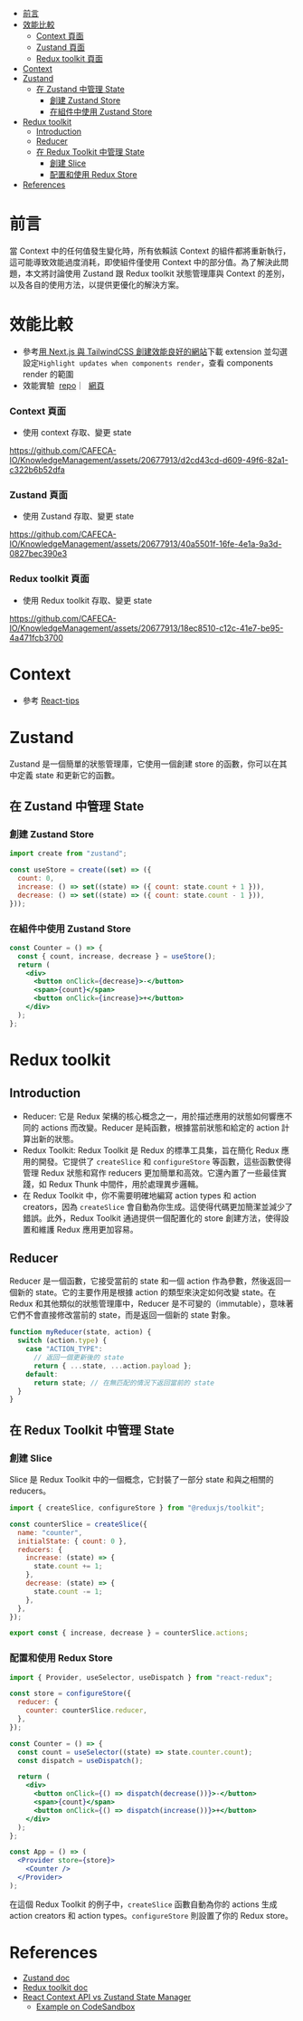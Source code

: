 - [前言](#前言)
- [效能比較](#效能比較)
  - [Context 頁面](#context-頁面)
  - [Zustand 頁面](#zustand-頁面)
  - [Redux toolkit 頁面](#redux-toolkit-頁面)
- [Context](#context)
- [Zustand](#zustand)
  - [在 Zustand 中管理 State](#在-zustand-中管理-state)
    - [創建 Zustand Store](#創建-zustand-store)
    - [在組件中使用 Zustand Store](#在組件中使用-zustand-store)
- [Redux toolkit](#redux-toolkit)
  - [Introduction](#introduction)
  - [Reducer](#reducer)
  - [在 Redux Toolkit 中管理 State](#在-redux-toolkit-中管理-state)
    - [創建 Slice](#創建-slice)
    - [配置和使用 Redux Store](#配置和使用-redux-store)
- [References](#references)

# 前言

當 Context 中的任何值發生變化時，所有依賴該 Context 的組件都將重新執行，這可能導致效能過度消耗，即使組件僅使用 Context 中的部分值。為了解決此問題，本文將討論使用 Zustand 跟 Redux toolkit 狀態管理庫與 Context 的差別，以及各自的使用方法，以提供更優化的解決方案。

# 效能比較

- 參考[用 Next.js 與 TailwindCSS 創建效能良好的網站](https://github.com/CAFECA-IO/KnowledgeManagement/blob/master/NextJs/creating-high-performance-rwd-websites-with-next.js.md#react-developer-tools)下載 extension 並勾選設定`Highlight updates when components render`，查看 components render 的範圍
- 效能實驗  [repo](https://github.com/arealclimber/js-nextjs-state-management-trial)｜  [網頁](https://js-nextjs-state-management-trial.vercel.app/)

### Context 頁面

- 使用 context 存取、變更 state



https://github.com/CAFECA-IO/KnowledgeManagement/assets/20677913/d2cd43cd-d609-49f6-82a1-c322b6b52dfa



### Zustand 頁面

- 使用 Zustand 存取、變更 state


https://github.com/CAFECA-IO/KnowledgeManagement/assets/20677913/40a5501f-16fe-4e1a-9a3d-0827bec390e3



### Redux toolkit 頁面

- 使用 Redux toolkit 存取、變更 state


https://github.com/CAFECA-IO/KnowledgeManagement/assets/20677913/18ec8510-c12c-41e7-be95-4a471fcb3700


# Context

- 參考 [React-tips](https://github.com/CAFECA-IO/WorkGuidelines/blob/main/newbie/react-tips.md#usecontext)

# Zustand

Zustand 是一個簡單的狀態管理庫，它使用一個創建 store 的函數，你可以在其中定義 state 和更新它的函數。

## 在 Zustand 中管理 State

### 創建 Zustand Store

```jsx
import create from "zustand";

const useStore = create((set) => ({
  count: 0,
  increase: () => set((state) => ({ count: state.count + 1 })),
  decrease: () => set((state) => ({ count: state.count - 1 })),
}));
```

### 在組件中使用 Zustand Store

```jsx
const Counter = () => {
  const { count, increase, decrease } = useStore();
  return (
    <div>
      <button onClick={decrease}>-</button>
      <span>{count}</span>
      <button onClick={increase}>+</button>
    </div>
  );
};
```

# Redux toolkit

## Introduction

- Reducer: 它是 Redux 架構的核心概念之一，用於描述應用的狀態如何響應不同的 actions 而改變。Reducer 是純函數，根據當前狀態和給定的 action 計算出新的狀態。
- Redux Toolkit: Redux Toolkit 是 Redux 的標準工具集，旨在簡化 Redux 應用的開發。它提供了 `createSlice` 和 `configureStore` 等函數，這些函數使得管理 Redux 狀態和寫作 reducers 更加簡單和高效。它還內置了一些最佳實踐，如 Redux Thunk 中間件，用於處理異步邏輯。
- 在 Redux Toolkit 中，你不需要明確地編寫 action types 和 action creators，因為 `createSlice` 會自動為你生成。這使得代碼更加簡潔並減少了錯誤。此外，Redux Toolkit 通過提供一個配置化的 store 創建方法，使得設置和維護 Redux 應用更加容易。

## Reducer

Reducer 是一個函數，它接受當前的 state 和一個 action 作為參數，然後返回一個新的 state。它的主要作用是根據 action 的類型來決定如何改變 state。在 Redux 和其他類似的狀態管理庫中，Reducer 是不可變的（immutable），意味著它們不會直接修改當前的 state，而是返回一個新的 state 對象。

```jsx
function myReducer(state, action) {
  switch (action.type) {
    case "ACTION_TYPE":
      // 返回一個更新後的 state
      return { ...state, ...action.payload };
    default:
      return state; // 在無匹配的情況下返回當前的 state
  }
}
```

## 在 Redux Toolkit 中管理 State

### 創建 Slice

Slice 是 Redux Toolkit 中的一個概念，它封裝了一部分 state 和與之相關的 reducers。

```jsx
import { createSlice, configureStore } from "@reduxjs/toolkit";

const counterSlice = createSlice({
  name: "counter",
  initialState: { count: 0 },
  reducers: {
    increase: (state) => {
      state.count += 1;
    },
    decrease: (state) => {
      state.count -= 1;
    },
  },
});

export const { increase, decrease } = counterSlice.actions;
```

### 配置和使用 Redux Store

```jsx
import { Provider, useSelector, useDispatch } from "react-redux";

const store = configureStore({
  reducer: {
    counter: counterSlice.reducer,
  },
});

const Counter = () => {
  const count = useSelector((state) => state.counter.count);
  const dispatch = useDispatch();

  return (
    <div>
      <button onClick={() => dispatch(decrease())}>-</button>
      <span>{count}</span>
      <button onClick={() => dispatch(increase())}>+</button>
    </div>
  );
};

const App = () => (
  <Provider store={store}>
    <Counter />
  </Provider>
);
```

在這個 Redux Toolkit 的例子中，`createSlice` 函數自動為你的 actions 生成 action creators 和 action types。`configureStore` 則設置了你的 Redux store。

# References

- [Zustand doc](https://docs.pmnd.rs/zustand/getting-started/introduction)
- [Redux toolkit doc](https://redux-toolkit.js.org/introduction/getting-started)
- [React Context API vs Zustand State Manager](https://medium.com/@viraj.vimu/react-context-api-vs-zustand-state-manager-98ca9ac76904)
  - [Example on CodeSandbox](https://codesandbox.io/p/sandbox/heuristic-diffie-iqhnqg?file=%2Fpages%2Fcontext-page.js%3A1%2C1)
